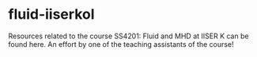 # fluid-iiserkol
Resources related to the course SS4201: Fluid and MHD at IISER K can be found here. An effort by one of the teaching assistants of the course!
